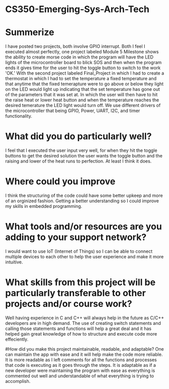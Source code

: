 # CS350-Emerging-Sys-Arch-Tech

# Summerize
I have posted two projects, both involve GPIO interrupt. Both I feel I executed almost perfectly, one project labeled Module 5 Milestone shows the ability to create morse code in which the program will have the LED lights of the microcontroller board to blick SOS and then when the program ends it gives time for the user to hit the toggle button to switch to the work 'OK.' With the second project labeled Final_Project in which I had to create a thermostat in which I had to set the temperature a fixed temperature and that anytime that the fixed temerapture were to go above or below they light on the LED would light up indicating that the set temperature has gone out of the parameters that it was set at. In which the user will then have to hit the raise heat or lower heat button and when the temperature reaches the desired temerature the LED light would turn off. We use different drivers of the microcontroller that being GPIO, Power, UART, I2C, and timer functionality.

# What did you do particularly well?
I feel that I executed the user input very well, for when they hit the toggle buttons to get the desired solution the user wants the toggle button and the raising and lower of the heat runs to perfection. At least I think it does.

# Where could you improve
I think the structuring of the code could have some better upkeep and more of an orginized fashion. Getting a better understanding so I could improve my skills in embedded programming.

# What tools and/or resources are you adding to your support network?
I would want to use IoT (Internet of Things) so I can be able to connect multiple devices to each other to help the user experience and make it more intuitive.

# What skills from this project will be particularly transferable to other projects and/or course work?
Well having experience in C and C++ will always help in the future as C/C++ developers are in high demand. The use of creating switch statements and calling those statements and functions will help a great deal and it has helped gain great knowledge of how to structure and execute code more effeciently. 

#How did you make this project maintainable, readable, and adaptable?
One can maintain the app with ease and it will help make the code more reliable. It is more readable as I left comments for all the functions and processes that code is executing as it goes through the steps. It is adaptable as if a new developer were maintaining the program with ease as everything is commented out well and understandable of what everything is trying to accomplish. 
